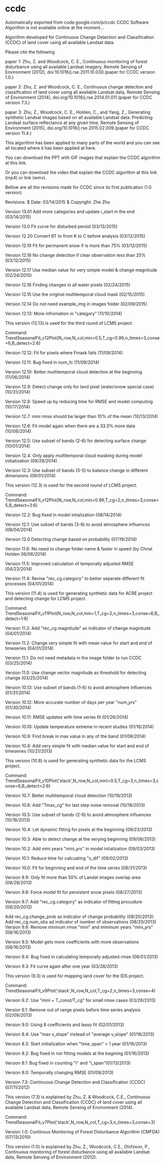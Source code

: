 # ccdc
Automatically exported from code.google.com/p/ccdc
CCDC Software
Algorithm is not available online at the moment...

Algorithm developed for Continuous Change Detection and Classification (CCDC) of land cover using all available Landsat data.

Please cite the following

paper 1: Zhu, Z. and Woodcock, C. E., Continuous monitoring of forest disturbance using all available Landsat imagery, Remote Sensing of Environment (2012), doi:10.1016/j.rse.2011.10.030.(paper for CCDC version 1.0.)

paper 2: Zhu, Z. and Woodcock, C. E., Continuous change detection and classification of land cover using all available Landsat data, Remote Sensing of Environment (2014), doi.org/10.1016/j.rse.2014.01.011.(paper for CCDC version 7.3.)

paper 3: Zhu, Z., Woodcock, C. E., Holden, C., and Yang, Z., Generating synthetic Landsat images based on all available Landsat data: Predicting Landsat surface reflectance at any given time, Remote Sensing of Environment (2015), doi.org/10.1016/j.rse.2015.02.009.(paper for CCDC version 11.4.)

This algorithm has been applied to many parts of the world and you can see all located where it has been applied at here.

You can download the PPT with GIF images that explain the CCDC algorithm at this link.

Or you can download the video that explain the CCDC algorithm at this link (mp4) or link (wmv).

Bellow are all the revisions made for CCDC since its first publication (1.0 version)

Revisions: $ Date: 03/14/2015 $ Copyright: Zhe Zhu

Version 13.01  Add more categories and update i_start in the end (03/14/2015)

Version 13.0   Fit curve for disturbed peroid (03/13/2015)

Version 12.20  Convert BT to from K to C before analysis (03/12/2015)

Version 12.19  Fit for permanent snow if is more than 75% (03/12/2015)

Version 12.18  No change detection if clear observation less than 25% (03/12/2015)

Version 12.17  Use median value for very simple model & change magnitude (02/24/2015)

Version 12.16  Finding changes in all water pixels (02/24/2015)

Version 12.15  Use the original multitemporal cloud mask (02/15/2015)

Version 12.14  Do not need example_img in images folder (02/09/2015)

Version 12.13: More infromation in "category" (11/10/2014)

This version (12.13) is used for the third round of LCMS project.

Command: TrendSeasonalFit_v12Plot(N_row,N_col,min=0.5,T_cg=0.99,n_times=3,conse=6,B_detect=2:6)

Version 12.12: Fit for pixels where Fmask fails (11/09/2014)

Version 12.11: Bug fixed in num_fc (11/09/2014)

Version 12.10: Better multitemporal cloud detection at the beginning (11/06/2014)

Version 12.9: Detect change only for land pixel (water/snow special case) (10/31/2014)

Version 12.8: Speed up by reducing time for RMSE and model computing (10/17/2014)

Version 12.7: mini rmse should be larger than 10% of the mean (10/13/2014)

Version 12.6: Fit model again when there are a 33.3% more data (10/08/2014)

Version 12.5: Use subset of bands (2-6) for detecting surface change (10/01/2014)

Version 12.4: Only apply multitemporal cloud masking during model initialization (09/29/2014)

Version 12.3: Use subset of bands (3-5) to balance change in different dimensions (09/01/2014)

This version (12.3) is used for the second round of LCMS project.

Command: TrendSeasonalFit_v12Plot(N_row,N_col,min=0.99,T_cg=2,n_times=3,conse=5,B_detect=3:6)

Version 12.2: Bug fixed in model intialization (08/14/2014)

Version 12.1: Use subset of bands (3-6) to avoid atmosphere influences (08/04/2014)

Version 12.0 Detecting change based on probability (07/19/2014)

Version 11.6: No need to change folder name & faster in speed (by Christ Holden 06/06/2014)

Version 11.5: Improved calculation of temporally adjusted RMSE (04/23/2014)

Version 11.4: Revise "rec_cg.category" to better seperate different fit processes (04/01/2014)

This version (11.4) is used for generating synthetic data for ACRE project and detecting change for LCMS project.

Command: TrendSeasonalFit_v11Plot(N_row,N_col,min=1,T_cg=2,n_times=3,conse=6,B_detect=1:6)

Version 11.3: Add "rec_cg.magnitude" as indicator of change magnitude (04/01/2014)

Version 11.2: Change very simple fit with mean value for start and end of timeseries (04/01/2014)

Version 11.1: Do not need metadata in the image folder to run CCDC (03/25/2014)

Version 11.0: Use change vector magnitude as threshold for detecting change (03/25/2014)

Version 10.13: Use subset of bands (1-6) to avoid atmosphere influences (01/31/2014)

Version 10.12: More accurate number of days per year "num_yrs" (01/30/2014)

Version 10.11: RMSE updates with time series fit (01/26/2014)

Version 10.10: Update temperature extreme in recent studies (01/16/2014)

Version 10.9: Find break in max value in any of the band (01/08/2014)

Version 10.8: Add very simple fit with median value for start and end of timeseries (10/21/2013)

This version (10.8) is used for generating synthetic data for the LCMS project.

Command: TrendSeasonalFit_v10Plot('stack',N_row,N_col,mini=0.5,T_cg=3,n_times=3,conse=6,B_detect=2:6)

Version 10.7: Better multitemporal cloud detection (10/19/2013)

Version 10.6: Add "Tmax_cg" for last step noise removal (10/18/2013)

Version 10.5: Use subset of bands (2-6) to avoid atmosphere influences (10/18/2013)

Version 10.4: Let dynamic fitting for pixels at the beginning (09/23/2013)

Version 10.3: Able to detect change at the verying beginning (09/06/2013)

Version 10.2: Add mini years "mini_yrs" in model intialization (09/03/2013)

Version 10.1: Reduce time for calcuating "v_dif" (09/02/2013)

Version 10.0: Fit for beginning and end of the time series (08/31/2013)

Version 9.9: Only fit more than 50% of Landat images overlap area (08/28/2013)

Version 9.8: Force model fit for persistent snow pixels (08/27/2013)

Version 9.7: Add "rec_cg.category" as indicator of fitting procudure (08/20/2013)

Add rec_cg.change_prob as indicator of change probability (08/20/2013)
Add rec_cg.num_obs ad indicator of number of observations (08/20/2013)
Version 9.6: Remove mininum rmse "mini" and minimum years "mini_yrs" (08/16/2013)

Version 9.5: Model gets more coefficients with more observations (08/16/2013)

Version 9.4: Bug fixed in calculating temporally adjusted rmse (08/01/2013)

Version 9.3: Fit curve again after one year (03/28/2013)

This version (9.3) is used for mapping land cover for the IDS project.

Command: TrendSeasonalFit_v9Plot('stack',N_row,N_col,T_cg=2,n_times=3,conse=4)

Version 9.2: Use "mini = T_const/T_cg" for small rmse cases (03/26/2013)

Version 9.1: Remove out of range pixels before time series analysis (02/09/2013)

Version 9.0: Using 8 coefficients and lasso fit (02/01/2013)

Version 8.4: Use "max v_slope" instead of "average v_slope" (01/16/2013)

Version 8.3: Start initialization when "time_span" > 1 year (01/16/2013)

Version 8.2: Bug fixed in not fitting models at the begining (01/16/2013)

Version 8.1: Bug fixed in counting "i" and "i_span"(01/13/2013)

Version 8.0: Temporally changing RMSE (01/09/2013)

Version 7.3: Continuous Change Detection and Classification (CCDC) (07/11/2012)

This version (7.3) is explained by Zhu, Z. & Woodcock, C.E., Continuous Change Detection and Classification (CCDC) of land cover using all available Landsat data, Remote Sensing of Environment (2014).

Command: TrendSeasonalFit_v7Plot('stack',N_row,N_col,T_cg=3,n_times=3,conse=3)

Version 1.0: Continous Monitoring of Forest Disturbance Algorithm (CMFDA) (07/13/2010)

This version (1.0) is explained by Zhu, Z., Woodcock, C.E., Olofsson, P., Continuous monitoring of forest disturbance using all available Landsat data, Remote Sensing of Environment (2012).
